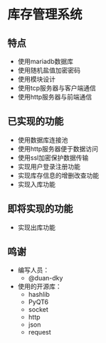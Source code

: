 # 库存管理系统
## 特点
- 使用mariadb数据库
- 使用随机盐值加密密码
- 使用模块设计
- 使用tcp服务器与客户端通信
- 使用http服务器与前端通信
## 已实现的功能
- 使用数据库连接池
- 使用http服务器便于数据访问
- 使用ssl加密保护数据传输
- 实现用户登录注册功能
- 实现库存信息的增删改查功能
- 实现入库功能
## 即将实现的功能
- 实现出库功能
## 鸣谢
- 编写人员：
    - @duan-dky
- 使用的开源库：
    - hashlib
    - PyQT6
    - socket
    - http
    - json
    - request


